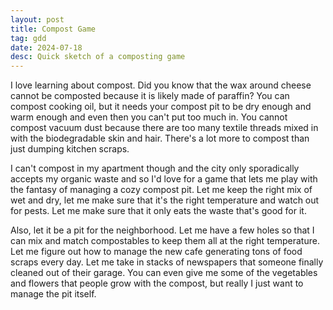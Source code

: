 ```yaml
---
layout: post
title: Compost Game
tag: gdd
date: 2024-07-18
desc: Quick sketch of a composting game
---
```


I love learning about compost. Did you know that the wax around cheese cannot be composted because it is likely made of paraffin? You can compost cooking oil, but it needs your compost pit to be dry enough and warm enough and even then you can't put too much in. You cannot compost vacuum dust because there are too many textile threads mixed in with the biodegradable skin and hair. There's a lot more to compost than just dumping kitchen scraps.

I can't compost in my apartment though and the city only sporadically accepts my organic waste and so I'd love for a game that lets me play with the fantasy of managing a cozy compost pit. Let me keep the right mix of wet and dry, let me make sure that it's the right temperature and watch out for pests. Let me make sure that it only eats the waste that's good for it.

Also, let it be a pit for the neighborhood. Let me have a few holes so that I can mix and match compostables to keep them all at the right temperature. Let me figure out how to manage the new cafe generating tons of food scraps every day. Let me take in stacks of newspapers that someone finally cleaned out of their garage. You can even give me some of the vegetables and flowers that people grow with the compost, but really I just want to manage the pit itself.